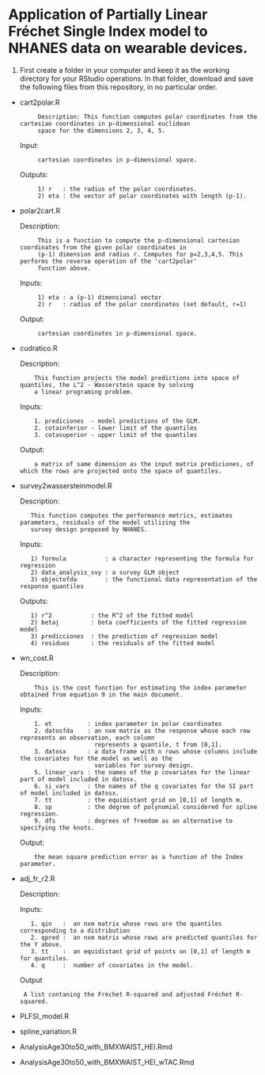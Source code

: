 # Application of Partially Linear Fréchet Single Index model to NHANES data on wearable devices.

1. First create a folder in your computer and keep it as the working directory for your RStudio operations. In that folder, download and save the following files from this repository, in no particular order. 

 - cart2polar.R
    
            Description: This function computes polar coordinates from the cartesian coordinates in p-dimensional euclidean 
            space for the dimensions 2, 3, 4, 5.
            
    Input:
    
            cartesian coordinates in p-dimensional space.
             
    Outputs:  
    
            1) r   : the radius of the polar coordinates.
            2) eta : the vector of polar coordinates with length (p-1).

 - polar2cart.R

    Description: 
    
            This is a function to compute the p-dimensional cartesian coordinates from the given polar coordinates in 
            (p-1) dimension and radius r. Computes for p=2,3,4,5. This performs the reverse operation of the 'cart2polar' 
            function above.

    Inputs: 
    
            1) eta : a (p-1) dimensional vector
            2) r   : radius of the polar coordinates (set default, r=1)
    
    
    Output:         
            
            cartesian coordinates in p-dimensional space.
    
  - cudratico.R
    
    Description: 
    
            This function projects the model predictions into space of quantiles, the L^2 - Wasserstein space by solving 
            a linear programing problem. 
    
    Inputs:
    
            1. prediciones  - model predictions of the GLM.
            2. cotainferior - lower limit of the quantiles
            3. cotasuperior - upper limit of the quantiles
    
    Output:
    
            a matrix of same dimension as the input matrix prediciones, of which the rows are projected onto the space of quantiles.
    
  - survey2wassersteinmodel.R

    Description:
    
           This function computes the performance metrics, estimates parameters, residuals of the model utilizing the 
           survey design proposed by NHANES. 
           
    Inputs: 
    
           1) formula           : a character representing the formula for regression
           2) data_analysis_svy : a survey GLM object 
           3) objectofda        : the functional data representation of the response quantiles

    Outputs:
   
           1) r^2           : the R^2 of the fitted model
           2) betaj         : beta coefficients of the fitted regression model
           3) predicciones  : the prediction of regression model
           4) residuos      : the residuals of the fitted model
    
  - wn_cost.R

    Description: 
    
            This is the cost function for estimating the index parameter obtained from equation 9 in the main document.

    Inputs:
    
            1. et          : index parameter in polar coordinates
            2. datosfda    : an nxm matrix as the response whose each row represents an observation, each column 
                             represents a quantile, t from [0,1].
            3. datosx      : a data frame with n rows whose columns include the covariates for the model as well as the
                             variables for survey design.
            5. linear_vars : the names of the p covariates for the linear part of model included in datosx.
            6. si_vars     : the names of the q covariates for the SI part of model included in datosx.
            7. tt          : the equidistant grid on [0,1] of length m.
            8. sp          : the degree of polynomial considered for spline regression.
            9. dfs         : degrees of freedom as an alternative to specifying the knots.

  
    Output:
  
            the mean square prediction error as a function of the Index parameter.
            
  - adj_fr_r2.R

    Description: 
   
    Inputs:  
   
           1. qin   :  an nxm matrix whose rows are the quantiles corresponding to a distribution
           2. qpred :  an nxm matrix whose rows are predicted quantiles for the Y above. 
           3. tt    :  an equidistant grid of points on [0,1] of length m for quantiles.
           4. q     :  number of covariates in the model.
   
   
    Output 
    
         A list contaning the Fréchet R-squared and adjusted Fréchet R-squared.
         
         
  - PLFSI_model.R
  - spline_variation.R
  - AnalysisAge30to50_with_BMXWAIST_HEI.Rmd
  - AnalysisAge30to50_with_BMXWAIST_HEI_wTAC.Rmd



